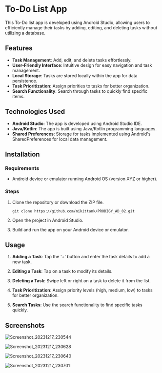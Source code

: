 # To-Do List App

This To-Do list app is developed using Android Studio, allowing users to efficiently manage their tasks by adding, editing, and deleting tasks without utilizing a database.

## Features

- **Task Management**: Add, edit, and delete tasks effortlessly.
- **User-Friendly Interface**: Intuitive design for easy navigation and task management.
- **Local Storage**: Tasks are stored locally within the app for data persistence.
- **Task Prioritization**: Assign priorities to tasks for better organization.
- **Search Functionality**: Search through tasks to quickly find specific items.

## Technologies Used

- **Android Studio**: The app is developed using Android Studio IDE.
- **Java/Kotlin**: The app is built using Java/Kotlin programming languages.
- **Shared Preferences**: Storage for tasks implemented using Android's SharedPreferences for local data management.

## Installation

### Requirements

- Android device or emulator running Android OS (version XYZ or higher).

### Steps

1. Clone the repository or download the ZIP file.
   ```
   git clone https://github.com/nikittank/PRODIGY_AD_02.git
   ```

2. Open the project in Android Studio.

3. Build and run the app on your Android device or emulator.

## Usage

1. **Adding a Task**: Tap the '+' button and enter the task details to add a new task.

2. **Editing a Task**: Tap on a task to modify its details.

3. **Deleting a Task**: Swipe left or right on a task to delete it from the list.

4. **Task Prioritization**: Assign priority levels (high, medium, low) to tasks for better organization.

5. **Search Tasks**: Use the search functionality to find specific tasks quickly.

## Screenshots
![Screenshot_20231217_230544](https://github.com/nikittank/PRODIGY_AD_02/assets/91609970/e065d83e-209c-4d8a-89a2-bc30e0154685)

![Screenshot_20231217_230628](https://github.com/nikittank/PRODIGY_AD_02/assets/91609970/279de1cb-ae4b-4ba3-9e70-cff4eae1ee04)

![Screenshot_20231217_230640](https://github.com/nikittank/PRODIGY_AD_02/assets/91609970/d33cdb13-8843-41dd-878d-7283818f601f)

![Screenshot_20231217_230701](https://github.com/nikittank/PRODIGY_AD_02/assets/91609970/b878851f-cbb2-47bf-a184-6e7ded858cbe)
